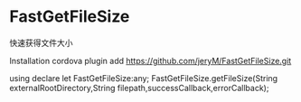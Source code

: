 # FastGetFileSize
快速获得文件大小

Installation
cordova plugin add https://github.com/jeryM/FastGetFileSize.git

using
declare let FastGetFileSize:any;
FastGetFileSize.getFileSize(String externalRootDirectory,String filepath,successCallback,errorCallback);